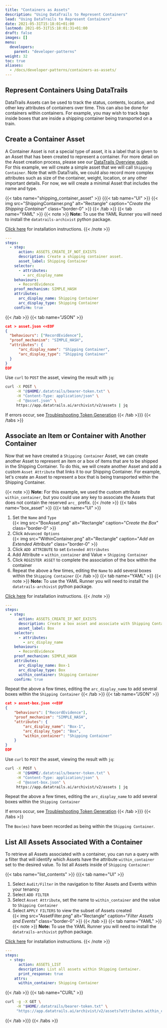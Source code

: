 ```yaml
---
title: "Containers as Assets"
description: "Using DataTrails to Represent Containers"
lead: "Using DataTrails to Represent Containers"
date: 2021-05-31T15:18:01+01:00
lastmod: 2021-05-31T15:18:01:31+01:00
draft: false
images: []
menu:
  developers:
    parent: "developer-patterns"
weight: 32
toc: true
aliases: 
  - /docs/developer-patterns/containers-as-assets/
---
```


## Represent Containers Using DataTrails

DataTrails Assets can be used to track the status, contents, location, and other key attributes of containers over time. This can also be done for containers within containers. For example, you may wish to track bags inside boxes that are inside a shipping container being transported on a train.

## Create a Container Asset

A Container Asset is not a special type of asset, it is a label that is given to an Asset that has been created to represent a container. For more detail on the Asset creation process, please see our [DataTrails Overview guide](/platform/overview/creating-an-asset/).<br>For this example, we will create a simple asset that we will call `Shipping Container`. Note that with DataTrails, we could also record more complex attributes such as size of the container, weight, location, or any other important details. For now, we will create a minimal Asset that includes the name and type.

{{< tabs name="shipping_container_asset" >}}
{{{< tab name="UI" >}}
{{< img src="ShippingContainer.png" alt="Rectangle" caption="<em>Create the Shipping Container</em>" class="border-0" >}}
{{< /tab >}}
{{< tab name="YAML" >}}
{{< note >}}
**Note:** To use the YAML Runner you will need to install the `datatrails-archivist` python package.

[Click here](https://python.datatrails.ai/runner/index.html) for installation instructions.
{{< /note >}}

```yaml
---
steps:
  - step:
      action: ASSETS_CREATE_IF_NOT_EXISTS
      description: Create a shipping container asset.
      asset_label: Shipping Container 
    selector: 
      - attributes: 
        - arc_display_name
    behaviours: 
      - RecordEvidence
    proof_mechanism: SIMPLE_HASH
    attributes: 
      arc_display_name: Shipping Container
      arc_display_type: Shipping Container
    confirm: true
```

{{< /tab >}}
{{< tab name="JSON" >}}

```json
cat > asset.json <<EOF
{
  "behaviours": ["RecordEvidence"],
  "proof_mechanism": "SIMPLE_HASH",
  "attributes": {
      "arc_display_name": "Shipping Container",
      "arc_display_type": "Shipping Container"
  }
}
EOF
```

Use `curl` to `POST` the asset, viewing the result with `jq`:

```bash
curl -X POST \
     -H "@$HOME/.datatrails/bearer-token.txt" \
     -H "Content-Type: application/json" \
     -d "@asset.json" \
     https://app.datatrails.ai/archivist/v2/assets | jq
```

If errors occur, see [Troubleshooting Token Generation](../getting-access-tokens-using-app-registrations/#troubleshooting-token-generation)
{{< /tab >}}}
{{< /tabs >}}

## Associate an Item or Container with Another Container

Now that we have created a `Shipping Container` Asset, we can create another Asset to represent an item or a box of items that are to be shipped in the Shipping Container. To do this, we will create another Asset and add a custom `Asset Attribute` that links it to our Shipping Container. For example, let's create an Asset to represent a box that is being transported within the Shipping Container.

{{< note >}}
**Note:** For this example, we used the custom attribute `within_container`, but you could use any key to associate the Assets that does not contain the reserved `arc_` prefix.
{{< /note >}}
{{< tabs name="box_asset" >}}
{{{< tab name="UI" >}}
</br>

1. Set the `Name` and `Type`  
    {{< img src="BoxAsset.png" alt="Rectangle" caption="<em>Create the Box</em>" class="border-0" >}}
1. Click `Advanced Options`  
    {{< img src="WithinContainer.png" alt="Rectangle" caption="<em>Add an Extended Attribute</em>" class="border-0" >}}
1. Click `ADD ATTRIBUTE` to set `Extended Attributes`
1. Add Attribute = `within_container` and Value = `Shipping Container`
1. Click `REGISTER ASSET` to complete the association of the box within the container
1. Repeat the above a few times, editing the `Name` to add several boxes within the `Shipping Container`
{{< /tab >}}
{{< tab name="YAML" >}}
{{< note >}}
**Note:** To use the YAML Runner you will need to install the `datatrails-archivist` python package.

[Click here](https://python.datatrails.ai/runner/index.html) for installation instructions.
{{< /note >}}

```yaml
---
steps:
  - step:
      action: ASSETS_CREATE_IF_NOT_EXISTS
      description: Create a box asset and associate with Shipping Container.
      asset_label: Box 
    selector: 
      - attributes: 
        - arc_display_name
    behaviours: 
      - RecordEvidence
    proof_mechanism: SIMPLE_HASH
    attributes: 
      arc_display_name: Box-1
      arc_display_type: Box
      within_container: Shipping Container
    confirm: true
```

Repeat the above a few times, editing the `arc_display_name` to add several boxes within the `Shipping Container`
{{< /tab >}}
{{< tab name="JSON" >}}

```json
cat > asset-box.json <<EOF
{
    "behaviours": ["RecordEvidence"],
    "proof_mechanism": "SIMPLE_HASH",
    "attributes": {
        "arc_display_name": "Box-1",
        "arc_display_type": "Box",
        "within_container": "Shipping Container"
    }
}
EOF
```

Use `curl` to `POST` the asset, viewing the result with `jq`:

```bash
curl -X POST \
     -H "@$HOME/.datatrails/bearer-token.txt" \
     -H "Content-Type: application/json" \
     -d "@asset-box.json" \
     https://app.datatrails.ai/archivist/v2/assets | jq
```

Repeat the above a few times, editing the `arc_display_name` to add several boxes within the `Shipping Container`

If errors occur, see [Troubleshooting Token Generation](../getting-access-tokens-using-app-registrations/#troubleshooting-token-generation)
{{< /tab >}}}
{{< /tabs >}}

The `Box(es)` have been recorded as being within the `Shipping Container`.

## List All Assets Associated With a Container

To retrieve all Assets associated with a container, you can run a query with a filter that will identify which Assets have the attribute `within_container` set to the desired value. To list all Assets inside of `Shipping Container`:

{{< tabs name="list_contents" >}}
{{{< tab name="UI" >}}
</br>

1. Select `Audit/Filter` in the navigation to filter Assets and Events within your tenancy
1. Select `ADD FILTER`
1. Select `Asset Attribute`, set the name to `within_container` and the value to `Shipping Container`
1. Select `APPLY FILTERS` to view the subset of Assets created  
    {{< img src="AssetFilter.png" alt="Rectangle" caption="<em>Filter Assets and Events</em>" class="border-0" >}}
{{< /tab >}}
{{< tab name="YAML" >}}
{{< note >}}
**Note:** To use the YAML Runner you will need to install the `datatrails-archivist` python package.

[Click here](https://python.datatrails.ai/runner/index.html) for installation instructions.
{{< /note >}}

```yaml
---
steps:
  - step:
      action: ASSETS_LIST
      description: List all assets within Shipping Container.
      print_response: true
    attrs:
      within_container: Shipping Container
```

{{< /tab >}}
{{< tab name="CURL" >}}

```bash
curl -g -X GET \
     -H "$HOME/.datatrails/bearer-token.txt" \
     "https://app.datatrails.ai/archivist/v2/assets?attributes.within_container=Shipping%20Container" | jq
```

{{< /tab >}}}
{{< /tabs >}}
